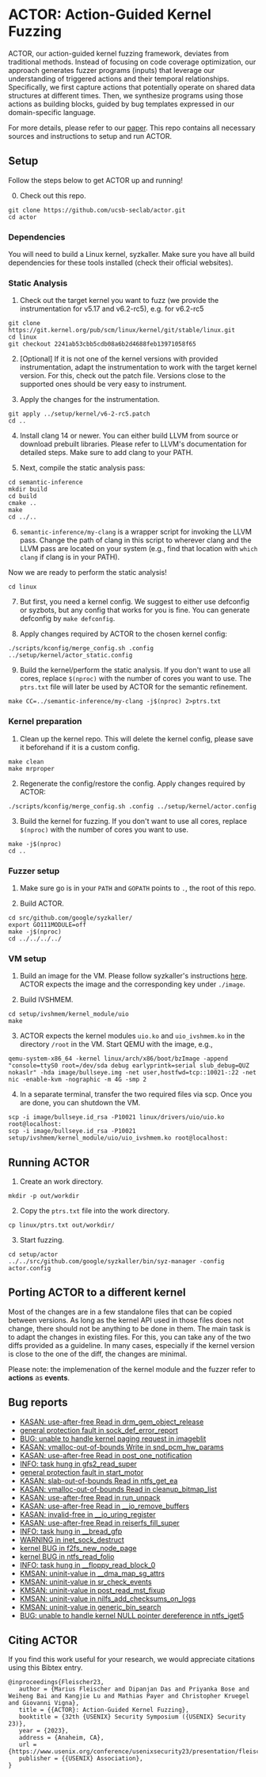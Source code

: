 # ACTOR: Action-Guided Kernel Fuzzing

ACTOR, our action-guided kernel fuzzing framework, deviates from traditional methods.
Instead of focusing on code coverage optimization, our approach generates fuzzer programs (inputs) that leverage our understanding of triggered actions and their temporal relationships.
Specifically, we first capture actions that potentially operate on shared data structures at different times.
Then, we synthesize programs using those actions as building blocks, guided by bug templates expressed in our domain-specific language.

For more details, please refer to our [paper](https://www.usenix.org/conference/usenixsecurity23/presentation/fleischer).
This repo contains all necessary sources and instructions to setup and run ACTOR.

## Setup

Follow the steps below to get ACTOR up and running!

0. Check out this repo.
```
git clone https://github.com/ucsb-seclab/actor.git
cd actor
```

### Dependencies

You will need to build a Linux kernel, syzkaller.
Make sure you have all build dependencies for these tools installed (check their official websites).


### Static Analysis

1. Check out the target kernel you want to fuzz (we provide the instrumentation for v5.17 and v6.2-rc5), e.g. for v6.2-rc5
```
git clone https://git.kernel.org/pub/scm/linux/kernel/git/stable/linux.git
cd linux
git checkout 2241ab53cbb5cdb08a6b2d4688feb13971058f65
```

2. [Optional] If it is not one of the kernel versions with provided instrumentation, adapt the instrumentation to work with the target kernel version. For this, check out the patch file. Versions close to the supported ones should be very easy to instrument.

3. Apply the changes for the instrumentation.
```
git apply ../setup/kernel/v6-2-rc5.patch
cd ..
```

4. Install clang 14 or newer. You can either build LLVM from source or download prebuilt libraries. Please refer to LLVM's documentation for detailed steps. Make sure to add clang to your PATH.

5. Next, compile the static analysis pass:
```
cd semantic-inference
mkdir build
cd build
cmake ..
make
cd ../..
```

6. `semantic-inference/my-clang` is a wrapper script for invoking the LLVM pass. Change the path of clang in this script to wherever clang and the LLVM pass are located on your system (e.g., find that location with `which clang` if clang is in your PATH).

Now we are ready to perform the static analysis! 
```
cd linux
```

7. But first, you need a kernel config. We suggest to either use defconfig or syzbots, but any config that works for you is fine. You can generate defconfig by `make defconfig`.

8. Apply changes required by ACTOR to the chosen kernel config:
```
./scripts/kconfig/merge_config.sh .config ../setup/kernel/actor_static.config
```

9. Build the kernel/perform the static analysis. If you don't want to use all cores, replace `$(nproc)` with the number of cores you want to use. The `ptrs.txt` file will later be used by ACTOR for the semantic refinement.
```
make CC=../semantic-inference/my-clang -j$(nproc) 2>ptrs.txt
```


### Kernel preparation

1. Clean up the kernel repo. This will delete the kernel config, please save it beforehand if it is a custom config.
```
make clean
make mrproper
```

2. Regenerate the config/restore the config. Apply changes required by ACTOR:
```
./scripts/kconfig/merge_config.sh .config ../setup/kernel/actor.config
```

3. Build the kernel for fuzzing. If you don't want to use all cores, replace `$(nproc)` with the number of cores you want to use.
```
make -j$(nproc)
cd ..
```


### Fuzzer setup

1. Make sure go is in your `PATH` and `GOPATH` points to `.`, the root of this repo.

2. Build ACTOR.
```
cd src/github.com/google/syzkaller/
export GO111MODULE=off
make -j$(nproc)
cd ../../../../
```

### VM setup

1. Build an image for the VM. Please follow syzkaller's instructions [here](https://github.com/google/syzkaller/blob/master/docs/linux/setup_ubuntu-host_qemu-vm_x86-64-kernel.md#image). ACTOR expects the image and the corresponding key under `./image`. 

2. Build IVSHMEM.
```
cd setup/ivshmem/kernel_module/uio
make
```

3. ACTOR expects the kernel modules `uio.ko` and `uio_ivshmem.ko` in the directory `/root` in the VM. Start QEMU with the image, e.g.,
```
qemu-system-x86_64 -kernel linux/arch/x86/boot/bzImage -append "console=ttyS0 root=/dev/sda debug earlyprintk=serial slub_debug=QUZ nokaslr" -hda image/bullseye.img -net user,hostfwd=tcp::10021-:22 -net nic -enable-kvm -nographic -m 4G -smp 2
```

4. In a separate terminal, transfer the two required files via scp. Once you are done, you can shutdown the VM.
```
scp -i image/bullseye.id_rsa -P10021 linux/drivers/uio/uio.ko root@localhost:
scp -i image/bullseye.id_rsa -P10021 setup/ivshmem/kernel_module/uio/uio_ivshmem.ko root@localhost:
```


## Running ACTOR

1. Create an work directory.
```
mkdir -p out/workdir
```

2. Copy the `ptrs.txt` file into the work directory.
```
cp linux/ptrs.txt out/workdir/
```

3. Start fuzzing.
```
cd setup/actor
../../src/github.com/google/syzkaller/bin/syz-manager -config actor.config
```


## Porting ACTOR to a different kernel

Most of the changes are in a few standalone files that can be copied between versions.
As long as the kernel API used in those files does not change, there should not be anything to be done in them.
The main task is to adapt the changes in existing files.
For this, you can take any of the two diffs provided as a guideline.
In many cases, especially if the kernel version is close to the one of the diff, the changes are minimal.

Please note: the implemenation of the kernel module and the fuzzer refer to **actions** as **events**.

## Bug reports

* [KASAN: use-after-free Read in drm_gem_object_release](https://groups.google.com/u/1/g/syzkaller/c/QGWgJCJglJg)
* [general protection fault in sock_def_error_report](https://groups.google.com/u/1/g/syzkaller/c/8Vmn38baZts)
* [BUG: unable to handle kernel paging request in imageblit](https://groups.google.com/u/1/g/syzkaller/c/hSAMlMQpY5g)
* [KASAN: vmalloc-out-of-bounds Write in snd_pcm_hw_params](https://groups.google.com/u/1/g/syzkaller/c/C4oOHZe1RMs)
* [KASAN: use-after-free Read in post_one_notification](https://groups.google.com/u/1/g/syzkaller/c/DHbFczxkGSc)
* [INFO: task hung in gfs2_read_super](https://groups.google.com/u/1/g/syzkaller/c/DuAVCp0w4lQ)
* [general protection fault in start_motor](https://groups.google.com/u/1/g/syzkaller/c/dWYyDaDQa0M)
* [KASAN: slab-out-of-bounds Read in ntfs_get_ea](https://groups.google.com/u/1/g/syzkaller/c/Rlcdh-IkNek)
* [KASAN: vmalloc-out-of-bounds Read in cleanup_bitmap_list](https://groups.google.com/u/1/g/syzkaller/c/GfGWF9Bg5aQ)
* [KASAN: use-after-free Read in run_unpack](https://groups.google.com/u/1/g/syzkaller/c/kmeEytUP9Dk)
* [KASAN: use-after-free Read in __io_remove_buffers](https://groups.google.com/u/1/g/syzkaller/c/FG7C4_Rzbdk)
* [KASAN: invalid-free in __io_uring_register](https://groups.google.com/u/1/g/syzkaller/c/OubBSjNf3W4)
* [KASAN: use-after-free Read in reiserfs_fill_super](https://groups.google.com/u/1/g/syzkaller/c/PYwxEAZOttM)
* [INFO: task hung in __bread_gfp](https://groups.google.com/u/1/g/syzkaller/c/Db7yGdTSe9s)
* [WARNING in inet_sock_destruct](https://groups.google.com/u/1/g/syzkaller/c/gXTYyztJYWg)
* [kernel BUG in f2fs_new_node_page](https://groups.google.com/u/1/g/syzkaller/c/G52HcBagKg8)
* [kernel BUG in ntfs_read_folio](https://groups.google.com/u/1/g/syzkaller/c/mKE24U8MFXk)
* [INFO: task hung in __floppy_read_block_0](https://groups.google.com/u/1/g/syzkaller/c/oQ8oR9-ItAI)
* [KMSAN: uninit-value in __dma_map_sg_attrs](https://groups.google.com/u/1/g/syzkaller/c/hOTcWjt0TdI)
* [KMSAN: uninit-value in sr_check_events](https://groups.google.com/u/1/g/syzkaller/c/BOu5iBRVNgA)
* [KMSAN: uninit-value in post_read_mst_fixup](https://groups.google.com/u/1/g/syzkaller/c/Nuzcbq-CCXk)
* [KMSAN: uninit-value in nilfs_add_checksums_on_logs](https://groups.google.com/u/1/g/syzkaller/c/FnmR_s3h2Qk)
* [KMSAN: uninit-value in generic_bin_search](https://groups.google.com/u/1/g/syzkaller/c/c6eaf5vbswo)
* [BUG: unable to handle kernel NULL pointer dereference in ntfs_iget5](https://groups.google.com/u/1/g/syzkaller/c/eZyxATf8MMQ)

## Citing ACTOR

If you find this work useful for your research, we would appreciate citations using this Bibtex entry.

```
@inproceedings{Fleischer23,
   author = {Marius Fleischer and Dipanjan Das and Priyanka Bose and Weiheng Bai and Kangjie Lu and Mathias Payer and Christopher Kruegel and Giovanni Vigna},
   title = {{ACTOR}: Action-Guided Kernel Fuzzing},
   booktitle = {32th {USENIX} Security Symposium ({USENIX} Security 23)},
   year = {2023},
   address = {Anaheim, CA},
   url = {https://www.usenix.org/conference/usenixsecurity23/presentation/fleischer},
   publisher = {{USENIX} Association},
}
```
